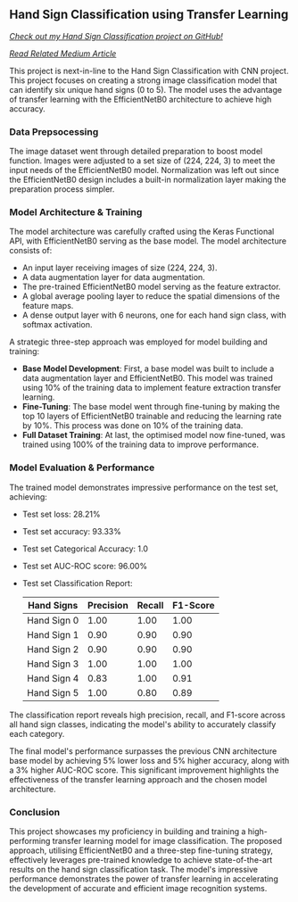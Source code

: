 ## Hand Sign Classification using Transfer Learning

<em><a href="https://github.com/PranayJagtap06/ML_Projects/tree/main/Hand_Signs_Classification" target="_blank" rel="noopener noreferrer">Check out my Hand Sign Classification project on GitHub!</a></em>

<em><a href="https://medium.com/@pranayjagtap/hand-signs-classification-with-efficientnetb0-transfer-learning-f1506084238b" target="_blank" rel="noopener noreferrer">Read Related Medium Article</a></em>

This project is next-in-line to the Hand Sign Classification with CNN project. This project focuses on creating a strong image classification model that can identify six unique hand signs (0 to 5). The model uses the advantage of transfer learning with the EfficientNetB0 architecture to achieve high accuracy.

### Data Prepsocessing

The image dataset went through detailed preparation to boost model function. Images were adjusted to a set size of (224, 224, 3) to meet the input needs of the EfficientNetB0 model. Normalization was left out since the EfficientNetB0 design includes a built-in normalization layer making the preparation process simpler.

### Model Architecture & Training

The model architecture was carefully crafted using the Keras Functional API, with EfficientNetB0 serving as the base model. The model architecture consists of:

 - An input layer receiving images of size (224, 224, 3).
 - A data augmentation layer for data augmentation.
 - The pre-trained EfficientNetB0 model serving as the feature extractor.
 - A global average pooling layer to reduce the spatial dimensions of the feature maps.
 - A dense output layer with 6 neurons, one for each hand sign class, with softmax activation.


A strategic three-step approach was employed for model building and training:

 - <strong>Base Model Development</strong>: First, a base model was built to include a data augmentation layer and EfficientNetB0. This model was trained using 10% of the training data to implement feature extraction transfer learning.
 - <strong>Fine-Tuning</strong>: The base model went through fine-tuning by making the top 10 layers of EfficientNetB0 trainable and reducing the learning rate by 10%. This process was done on 10% of the training data.
 - <strong>Full Dataset Training</strong>: At last, the optimised model now fine-tuned, was trained using 100% of the training data to improve performance.

### Model Evaluation & Performance

The trained model demonstrates impressive performance on the test set, achieving:

 - Test set loss: 28.21%
 - Test set accuracy: 93.33%
 - Test set Categorical Accuracy: 1.0
 - Test set AUC-ROC score: 96.00%
 - Test set Classification Report:

    | Hand Signs | Precision | Recall | F1-Score |
    | ---- | ---- | ---- | ---- |
    | Hand Sign 0 | 1.00 | 1.00 | 1.00 |
    | Hand Sign 1 | 0.90 | 0.90 | 0.90 |
    | Hand Sign 2 | 0.90 | 0.90 | 0.90 |
    | Hand Sign 3 | 1.00 | 1.00 | 1.00 |
    | Hand Sign 4 | 0.83 | 1.00 | 0.91 |
    | Hand Sign 5 | 1.00 | 0.80 | 0.89 |

The classification report reveals high precision, recall, and F1-score across all hand sign classes, indicating the model's ability to accurately classify each category.

The final model's performance surpasses the previous CNN architecture base model by achieving 5% lower loss and 5% higher accuracy, along with a 3% higher AUC-ROC score. This significant improvement highlights the effectiveness of the transfer learning approach and the chosen model architecture.

### Conclusion

This project showcases my proficiency in building and training a high-performing transfer learning model for image classification. The proposed approach, utilising EfficientNetB0 and a three-step fine-tuning strategy, effectively leverages pre-trained knowledge to achieve state-of-the-art results on the hand sign classification task. The model's impressive performance demonstrates the power of transfer learning in accelerating the development of accurate and efficient image recognition systems.